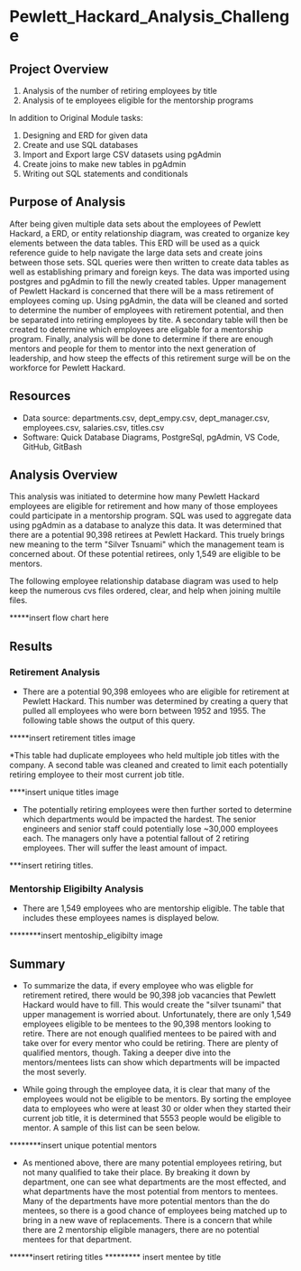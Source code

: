 # Pewlett_Hackard_Analysis_Challenge
## Project Overview

1. Analysis of the number of retiring employees by title
2. Analysis of te employees eligible for the mentorship programs

In addition to Original Module tasks:
1. Designing and ERD for given data
2. Create and use SQL databases
3. Import and Export large CSV datasets using pgAdmin
4. Create joins to make new tables in pgAdmin
5. Writing out SQL statements and conditionals

## Purpose of Analysis
After being given multiple data sets about the employees of Pewlett Hackard, a ERD, or entity relationship diagram, was created to organize key elements between the data tables. This ERD will be used as a quick reference guide to help navigate the large data sets and create joins between those sets. SQL queries were then written to create data tables as well as establishing primary and foreign keys. The data was imported using postgres and pgAdmin to fill the newly created tables. Upper management of Pewlett Hackard is concerned that there will be a mass retirement of employees coming up. Using pgAdmin, the data will be cleaned and sorted to determine the number of employees with retirement potential, and then be separated into retiring employees by tite. A secondary table will then be created to determine which employees are eligable for a mentorship program. Finally, analysis will be done to determine if there are enough mentors and people for them to mentor into the next generation of leadership, and how steep the effects of this retirement surge will be on the workforce for Pewlett Hackard.  

## Resources
* Data source: departments.csv, dept_empy.csv, dept_manager.csv, employees.csv, salaries.csv, titles.csv
* Software: Quick Database Diagrams, PostgreSql, pgAdmin, VS Code, GitHub, GitBash

 
## Analysis Overview
This analysis was initiated to determine how many Pewlett Hackard employees are eligible for retirement and how many of those employees could participate in a mentorship program. SQL was used to aggregate data using pgAdmin as a database to analyze this data. It was determined that there are a potential 90,398 retirees at Pewlett Hackard. This truely brings new meaning to the term "Silver Tsnuami" which the management team is concerned about. Of these potential retirees, only 1,549 are eligible to be mentors. 

The following employee relationship database diagram was used to help keep the numerous cvs files ordered, clear, and help when joining multile files. 

*****insert flow chart here

## Results 
### Retirement Analysis
* There are a potential 90,398 emloyees who are eligible for retirement at Pewlett Hackard. This number was determined by creating a query that pulled all employees who were born between 1952 and 1955. The following table shows the output of this query. 

 *****insert retirement titles image

*This table had duplicate employees who held multiple job titles with the company. A second table was cleaned and created to limit each potentially retiring employee to their most current job title. 

****insert unique titles image

* The potentially retiring employees were then further sorted to determine which departments would be impacted the hardest. The senior engineers and senior staff could potentially lose ~30,000 employees each. The managers only have a potential fallout of 2 retiring employees. Ther will suffer the least amount of impact. 

***insert retiring titles. 

### Mentorship Eligibilty Analysis
* There are 1,549 employees who are mentorship eligible. The table that includes these employees names is displayed below.

********insert mentoship_eligibilty image


## Summary
* To summarize the data, if every employee who was eligble for retirement retired, there would be 90,398 job vacancies that Pewlett Hackard would have to fill. This would create the "silver tsunami" that upper management is worried about. Unfortunately, there are only 1,549 employees eligible to be mentees to the 90,398 mentors looking to retire. There are not enough qualified mentees to be paired with and take over for every mentor who could be retiring. There are plenty of qualified mentors, though. Taking a deeper dive into the mentors/mentees lists can show which departments will be impacted the most severly.  

* While going through the employee data, it is clear that many of the employees would not be eligible to be mentors. By sorting the employee data to employees who were at least 30 or older when they started their current job title, it is determined that 5553 people would be eligible to mentor. A sample of this list can be seen below. 

********insert unique potential mentors 

* As mentioned above, there are many potential employees retiring, but not many qualified to take their place. By breaking it down by department, one can see what departments are the most effected, and what departments have the most potential from mentors to mentees. Many of the departments have more potential mentors than the do mentees, so there is a good chance of employees being matched up to bring in a new wave of replacements. There is a concern that while there are 2 mentorship eligible managers, there are no potential mentees for that department. 

******insert retiring titles
********* insert mentee by title
